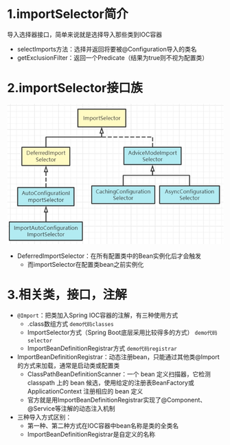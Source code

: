 # 1.importSelector简介
导入选择器接口，简单来说就是选择导入那些类到IOC容器
- selectImports方法：选择并返回将要被@Configuration导入的类名
- getExclusionFilter：返回一个Predicate（结果为true则不视为配置类）

# 2.importSelector接口族
![](img/importSelector.jpg)
- DeferredImportSelector：在所有配置类中的Bean实例化后才会触发
    - 而importSelector在配置类bean之前实例化

# 3.相关类，接口，注解
- `@Import`：把类加入Spring IOC容器的注解，有三种使用方式
    - .class数组方式    `demo代码classes`
    - ImportSelector方式（Spring Boot底层采用比较得多的方式） `demo代码selector`
    - ImportBeanDefinitionRegistrar方式       `demo代码registrar`
- ImportBeanDefinitionRegistrar：动态注册bean，只能通过其他类@Import的方式来加载，通常是启动类或配置类
    - ClassPathBeanDefinitionScanner：一个 bean 定义扫描器，它检测 classpath 上的 bean 候选，使用给定的注册表BeanFactory或ApplicationContext 注册相应的 bean 定义
    - 官方就是用ImportBeanDefinitionRegistrar实现了@Component、@Service等注解的动态注入机制
- 三种导入方式区别：
    - 第一种、第二种方式在IOC容器中bean名称是类的全类名
    - ImportBeanDefinitionRegistrar是自定义的名称